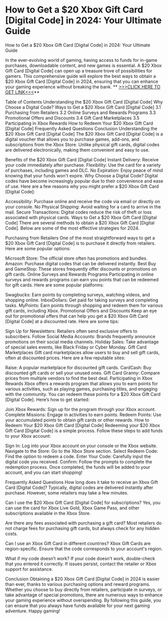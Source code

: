# How to Get a $20 Xbox Gift Card [Digital Code] in 2024: Your Ultimate Guide
How to Get a $20 Xbox Gift Card [Digital Code] in 2024: Your Ultimate Guide

In the ever-evolving world of gaming, having access to funds for in-game purchases, downloadable content, and new games is essential. A $20 Xbox Gift Card [Digital Code] can open up a treasure trove of possibilities for gamers. This comprehensive guide will explore the best ways to obtain a $20 Xbox Gift Card [Digital Code] in 2024, ensuring that you can enhance your gaming experience without breaking the bank.
**
[>>>CLICK HERE TO GET LINK<<<](https://freesingup.online/allgiftcards/)**

Table of Contents
Understanding the $20 Xbox Gift Card [Digital Code]
Why Choose a Digital Code?
Ways to Get a $20 Xbox Gift Card [Digital Code]
3.1 Purchasing from Retailers
3.2 Online Surveys and Rewards Programs
3.3 Promotional Offers and Discounts
3.4 Gift Card Marketplaces
3.5 Participating in Xbox Rewards
How to Redeem Your $20 Xbox Gift Card [Digital Code]
Frequently Asked Questions
Conclusion
Understanding the $20 Xbox Gift Card [Digital Code]
The $20 Xbox Gift Card [Digital Code] is a digital voucher that allows you to purchase games, add-ons, and subscriptions from the Xbox Store. Unlike physical gift cards, digital codes are delivered electronically, making them convenient and easy to use.

Benefits of the $20 Xbox Gift Card [Digital Code]
Instant Delivery: Receive your code immediately after purchase.
Flexibility: Use the card for a variety of purchases, including games and DLC.
No Expiration: Enjoy peace of mind knowing that your funds won't expire.
Why Choose a Digital Code?
Digital codes have become increasingly popular due to their convenience and ease of use. Here are a few reasons why you might prefer a $20 Xbox Gift Card [Digital Code]:

Accessibility: Purchase online and receive the code via email or directly on your console.
No Physical Shipping: Avoid waiting for a card to arrive in the mail.
Secure Transactions: Digital codes reduce the risk of theft or loss associated with physical cards.
Ways to Get a $20 Xbox Gift Card [Digital Code]
There are several methods to obtain a $20 Xbox Gift Card [Digital Code]. Below are some of the most effective strategies for 2024.

Purchasing from Retailers
One of the most straightforward ways to get a $20 Xbox Gift Card [Digital Code] is to purchase it directly from retailers. Here are some popular options:

Microsoft Store: The official store often has promotions and bundles.
Amazon: Purchase digital codes that can be delivered instantly.
Best Buy and GameStop: These stores frequently offer discounts or promotions on gift cards.
Online Surveys and Rewards Programs
Participating in online surveys and rewards programs can earn you points that can be redeemed for gift cards. Here are some popular platforms:

Swagbucks: Earn points by completing surveys, watching videos, and shopping online.
InboxDollars: Get paid for taking surveys and completing tasks.
MyPoints: Earn points through shopping and redeem them for various gift cards, including Xbox.
Promotional Offers and Discounts
Keep an eye out for promotional offers that can help you get a $20 Xbox Gift Card [Digital Code] at a discounted rate. Here are some tips:

Sign Up for Newsletters: Retailers often send exclusive offers to subscribers.
Follow Social Media Accounts: Brands frequently announce promotions on their social media channels.
Holiday Sales: Take advantage of special sales events, like Black Friday or Cyber Monday.
Gift Card Marketplaces
Gift card marketplaces allow users to buy and sell gift cards, often at discounted prices. Here are a few reputable sites:

Raise: A popular marketplace for discounted gift cards.
CardCash: Buy discounted gift cards or sell your unused ones.
Gift Card Granny: Compare prices from multiple vendors to find the best deal.
Participating in Xbox Rewards
Xbox offers a rewards program that allows you to earn points for various activities, such as playing games, purchasing titles, and engaging with the community. You can redeem these points for a $20 Xbox Gift Card [Digital Code]. Here’s how to get started:

Join Xbox Rewards: Sign up for the program through your Xbox account.
Complete Missions: Engage in activities to earn points.
Redeem Points: Use your accumulated points to obtain gift cards or other rewards.
How to Redeem Your $20 Xbox Gift Card [Digital Code]
Redeeming your $20 Xbox Gift Card [Digital Code] is a simple process. Follow these steps to add funds to your Xbox account:

Sign In: Log into your Xbox account on your console or the Xbox website.
Navigate to the Store: Go to the Xbox Store section.
Select Redeem Code: Find the option to redeem a code.
Enter Your Code: Carefully input the digital code you received.
Confirm: Follow the prompts to complete the redemption process.
Once completed, the funds will be added to your account, and you can start shopping!

Frequently Asked Questions
How long does it take to receive an Xbox Gift Card [Digital Code]?
Typically, digital codes are delivered instantly after purchase. However, some retailers may take a few minutes.

Can I use the $20 Xbox Gift Card [Digital Code] for subscriptions?
Yes, you can use the card for Xbox Live Gold, Xbox Game Pass, and other subscriptions available in the Xbox Store.

Are there any fees associated with purchasing a gift card?
Most retailers do not charge fees for purchasing gift cards, but always check for any hidden costs.

Can I use an Xbox Gift Card in different countries?
Xbox Gift Cards are region-specific. Ensure that the code corresponds to your account's region.

What if my code doesn’t work?
If your code doesn’t work, double-check that you entered it correctly. If issues persist, contact the retailer or Xbox support for assistance.

Conclusion
Obtaining a $20 Xbox Gift Card [Digital Code] in 2024 is easier than ever, thanks to various purchasing options and reward programs. Whether you choose to buy directly from retailers, participate in surveys, or take advantage of special promotions, there are numerous ways to enhance your gaming experience without overspending. By following this guide, you can ensure that you always have funds available for your next gaming adventure. Happy gaming!
